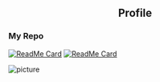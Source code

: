 <p align="center">
 <h2 align="center">Profile</h2>
</p>

### My Repo

[![ReadMe Card](https://github-readme-stats.vercel.app/api/pin/?username=catx1726&repo=Bing-Img-Repo&theme=cobalt)](https://github.com/anuraghazra/github-readme-stats)
[![ReadMe Card](https://github-readme-stats.vercel.app/api/pin/?username=catx1726&repo=Hexo-Theme-Minimalism&theme=cobalt)](https://github.com/anuraghazra/github-readme-stats)


![picture](https://raw.githubusercontent.com/saadeghi/saadeghi/master/dino.gif)

